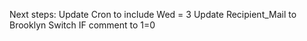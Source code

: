 Next steps: 
  Update Cron to include Wed = 3
  Update Recipient_Mail to Brooklyn
  Switch IF comment to 1=0
